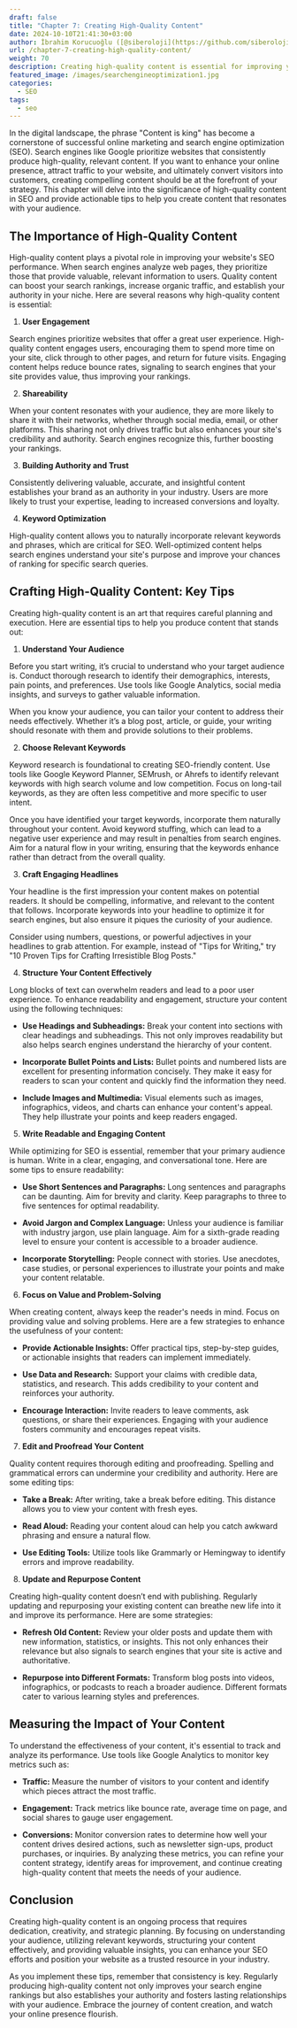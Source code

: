 ```yaml
---
draft: false
title: "Chapter 7: Creating High-Quality Content"
date: 2024-10-10T21:41:30+03:00
author: İbrahim Korucuoğlu ([@siberoloji](https://github.com/siberoloji))
url: /chapter-7-creating-high-quality-content/
weight: 70
description: Creating high-quality content is essential for improving your website's SEO performance. Learn why quality content matters and how to craft compelling content that resonates with your audience.
featured_image: /images/searchengineoptimization1.jpg
categories:
  - SEO
tags:
  - seo
---
```

In the digital landscape, the phrase "Content is king" has become a cornerstone of successful online marketing and search engine optimization (SEO). Search engines like Google prioritize websites that consistently produce high-quality, relevant content. If you want to enhance your online presence, attract traffic to your website, and ultimately convert visitors into customers, creating compelling content should be at the forefront of your strategy. This chapter will delve into the significance of high-quality content in SEO and provide actionable tips to help you create content that resonates with your audience.

## The Importance of High-Quality Content

High-quality content plays a pivotal role in improving your website's SEO performance. When search engines analyze web pages, they prioritize those that provide valuable, relevant information to users. Quality content can boost your search rankings, increase organic traffic, and establish your authority in your niche. Here are several reasons why high-quality content is essential:

1. **User Engagement**

Search engines prioritize websites that offer a great user experience. High-quality content engages users, encouraging them to spend more time on your site, click through to other pages, and return for future visits. Engaging content helps reduce bounce rates, signaling to search engines that your site provides value, thus improving your rankings.

2. **Shareability**

When your content resonates with your audience, they are more likely to share it with their networks, whether through social media, email, or other platforms. This sharing not only drives traffic but also enhances your site's credibility and authority. Search engines recognize this, further boosting your rankings.

3. **Building Authority and Trust**

Consistently delivering valuable, accurate, and insightful content establishes your brand as an authority in your industry. Users are more likely to trust your expertise, leading to increased conversions and loyalty.

4. **Keyword Optimization**

High-quality content allows you to naturally incorporate relevant keywords and phrases, which are critical for SEO. Well-optimized content helps search engines understand your site's purpose and improve your chances of ranking for specific search queries.

## Crafting High-Quality Content: Key Tips

Creating high-quality content is an art that requires careful planning and execution. Here are essential tips to help you produce content that stands out:

1. **Understand Your Audience**

Before you start writing, it’s crucial to understand who your target audience is. Conduct thorough research to identify their demographics, interests, pain points, and preferences. Use tools like Google Analytics, social media insights, and surveys to gather valuable information.

When you know your audience, you can tailor your content to address their needs effectively. Whether it’s a blog post, article, or guide, your writing should resonate with them and provide solutions to their problems.

2. **Choose Relevant Keywords**

Keyword research is foundational to creating SEO-friendly content. Use tools like Google Keyword Planner, SEMrush, or Ahrefs to identify relevant keywords with high search volume and low competition. Focus on long-tail keywords, as they are often less competitive and more specific to user intent.

Once you have identified your target keywords, incorporate them naturally throughout your content. Avoid keyword stuffing, which can lead to a negative user experience and may result in penalties from search engines. Aim for a natural flow in your writing, ensuring that the keywords enhance rather than detract from the overall quality.

3. **Craft Engaging Headlines**

Your headline is the first impression your content makes on potential readers. It should be compelling, informative, and relevant to the content that follows. Incorporate keywords into your headline to optimize it for search engines, but also ensure it piques the curiosity of your audience.

Consider using numbers, questions, or powerful adjectives in your headlines to grab attention. For example, instead of "Tips for Writing," try "10 Proven Tips for Crafting Irresistible Blog Posts."

4. **Structure Your Content Effectively**

Long blocks of text can overwhelm readers and lead to a poor user experience. To enhance readability and engagement, structure your content using the following techniques:
* **Use Headings and Subheadings:** Break your content into sections with clear headings and subheadings. This not only improves readability but also helps search engines understand the hierarchy of your content.

* **Incorporate Bullet Points and Lists:** Bullet points and numbered lists are excellent for presenting information concisely. They make it easy for readers to scan your content and quickly find the information they need.

* **Include Images and Multimedia:** Visual elements such as images, infographics, videos, and charts can enhance your content's appeal. They help illustrate your points and keep readers engaged.
5. **Write Readable and Engaging Content**

While optimizing for SEO is essential, remember that your primary audience is human. Write in a clear, engaging, and conversational tone. Here are some tips to ensure readability:
* **Use Short Sentences and Paragraphs:** Long sentences and paragraphs can be daunting. Aim for brevity and clarity. Keep paragraphs to three to five sentences for optimal readability.

* **Avoid Jargon and Complex Language:** Unless your audience is familiar with industry jargon, use plain language. Aim for a sixth-grade reading level to ensure your content is accessible to a broader audience.

* **Incorporate Storytelling:** People connect with stories. Use anecdotes, case studies, or personal experiences to illustrate your points and make your content relatable.
6. **Focus on Value and Problem-Solving**

When creating content, always keep the reader's needs in mind. Focus on providing value and solving problems. Here are a few strategies to enhance the usefulness of your content:
* **Provide Actionable Insights:** Offer practical tips, step-by-step guides, or actionable insights that readers can implement immediately.

* **Use Data and Research:** Support your claims with credible data, statistics, and research. This adds credibility to your content and reinforces your authority.

* **Encourage Interaction:** Invite readers to leave comments, ask questions, or share their experiences. Engaging with your audience fosters community and encourages repeat visits.
7. **Edit and Proofread Your Content**

Quality content requires thorough editing and proofreading. Spelling and grammatical errors can undermine your credibility and authority. Here are some editing tips:
* **Take a Break:** After writing, take a break before editing. This distance allows you to view your content with fresh eyes.

* **Read Aloud:** Reading your content aloud can help you catch awkward phrasing and ensure a natural flow.

* **Use Editing Tools:** Utilize tools like Grammarly or Hemingway to identify errors and improve readability.
8. **Update and Repurpose Content**

Creating high-quality content doesn’t end with publishing. Regularly updating and repurposing your existing content can breathe new life into it and improve its performance. Here are some strategies:
* **Refresh Old Content:** Review your older posts and update them with new information, statistics, or insights. This not only enhances their relevance but also signals to search engines that your site is active and authoritative.

* **Repurpose into Different Formats:** Transform blog posts into videos, infographics, or podcasts to reach a broader audience. Different formats cater to various learning styles and preferences.
## Measuring the Impact of Your Content

To understand the effectiveness of your content, it's essential to track and analyze its performance. Use tools like Google Analytics to monitor key metrics such as:
* **Traffic:** Measure the number of visitors to your content and identify which pieces attract the most traffic.

* **Engagement:** Track metrics like bounce rate, average time on page, and social shares to gauge user engagement.

* **Conversions:** Monitor conversion rates to determine how well your content drives desired actions, such as newsletter sign-ups, product purchases, or inquiries.
By analyzing these metrics, you can refine your content strategy, identify areas for improvement, and continue creating high-quality content that meets the needs of your audience.

## Conclusion

Creating high-quality content is an ongoing process that requires dedication, creativity, and strategic planning. By focusing on understanding your audience, utilizing relevant keywords, structuring your content effectively, and providing valuable insights, you can enhance your SEO efforts and position your website as a trusted resource in your industry.

As you implement these tips, remember that consistency is key. Regularly producing high-quality content not only improves your search engine rankings but also establishes your authority and fosters lasting relationships with your audience. Embrace the journey of content creation, and watch your online presence flourish.
